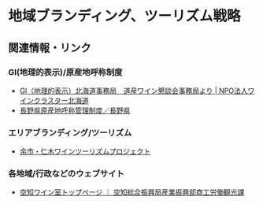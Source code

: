# 地域ブランディング、ツーリズム戦略
## 関連情報・リンク
### GI(地理的表示)/原産地呼称制度
- [GI（地理的表示）北海道事務局　道産ワイン懇談会事務局より | NPO法人ワインクラスター北海道](https://winecluster.org/archives/category/information/)
- [長野県原産地呼称管理制度／長野県](https://www.pref.nagano.lg.jp/jizake/sangyo/brand/nac/sedo.html?fbclid=IwAR154yQMqrQXHToBAX3Wy2kkOlYS5o7ltceoTCUnZZ--ZGnGQL_ThTw14Cc#new)

### エリアブランディング/ツーリズム
- [余市・仁木ワインツーリズムプロジェクト](https://www.town.yoichi.hokkaido.jp/wine-tourism/winery/)

### 各地域/行政などのウェブサイト
- [空知ワイン室トップページ ｜ 空知総合振興局産業振興部商工労働観光課](http://www.sorachi.pref.hokkaido.lg.jp/ss/srk/ttk/index.htm)
